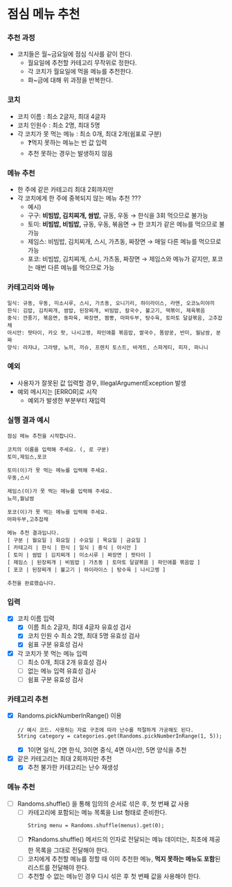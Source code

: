# 점심 메뉴 추천

### 추천 과정

- 코치들은 월~금요일에 점심 식사를 같이 한다.
    - 월요일에 추천할 카테고리 무작위로 정한다.
    - 각 코치가 월요일에 먹을 메뉴를 추천한다.
    - 화~금에 대해 위 과정을 반복한다.

### 코치

- 코치 이름 : 최소 2글자, 최대 4글자
- 코치 인원수 : 최소 2명, 최대 5명
- 각 코치가 못 먹는 메뉴 : 최소 0개, 최대 2개(쉼표로 구분)
    - ❓먹지 못하는 메뉴는 빈 값 입력
    - 추천 못하는 경우는 발생하지 않음

### 메뉴 추천

- 한 주에 같은 카테고리 최대 2회까지만
- 각 코치에게 한 주에 중복되지 않는 메뉴 추천 ???
    - 예시)
    - 구구: **비빔밥, 김치찌개, 쌈밥,** 규동, 우동 → 한식을 3회 먹으므로 불가능
    - 토미: **비빔밥, 비빔밥,** 규동, 우동, 볶음면 → 한 코치가 같은 메뉴를 먹으므로 불가능
    - 제임스: 비빔밥, 김치찌개, 스시, 가츠동, 짜장면 → 매일 다른 메뉴를 먹으므로 가능
    - 포코: 비빔밥, 김치찌개, 스시, 가츠동, 짜장면 → 제임스와 메뉴가 같지만, 포코는 매번 다른 메뉴를 먹으므로 가능

### 카테고리와 메뉴

```
일식: 규동, 우동, 미소시루, 스시, 가츠동, 오니기리, 하이라이스, 라멘, 오코노미야끼
한식: 김밥, 김치찌개, 쌈밥, 된장찌개, 비빔밥, 칼국수, 불고기, 떡볶이, 제육볶음
중식: 깐풍기, 볶음면, 동파육, 짜장면, 짬뽕, 마파두부, 탕수육, 토마토 달걀볶음, 고추잡채
아시안: 팟타이, 카오 팟, 나시고렝, 파인애플 볶음밥, 쌀국수, 똠얌꿍, 반미, 월남쌈, 분짜
양식: 라자냐, 그라탱, 뇨끼, 끼슈, 프렌치 토스트, 바게트, 스파게티, 피자, 파니니
```

### 예외

- 사용자가 잘못된 값 입력할 경우, IllegalArgumentException 발생
- 예외 메시지는 [ERROR]로 시작
    - 예외가 발생한 부분부터 재입력

### 실행 결과 예시

```
점심 메뉴 추천을 시작합니다.

코치의 이름을 입력해 주세요. (, 로 구분)
토미,제임스,포코

토미(이)가 못 먹는 메뉴를 입력해 주세요.
우동,스시

제임스(이)가 못 먹는 메뉴를 입력해 주세요.
뇨끼,월남쌈

포코(이)가 못 먹는 메뉴를 입력해 주세요.
마파두부,고추잡채

메뉴 추천 결과입니다.
[ 구분 | 월요일 | 화요일 | 수요일 | 목요일 | 금요일 ]
[ 카테고리 | 한식 | 한식 | 일식 | 중식 | 아시안 ]
[ 토미 | 쌈밥 | 김치찌개 | 미소시루 | 짜장면 | 팟타이 ]
[ 제임스 | 된장찌개 | 비빔밥 | 가츠동 | 토마토 달걀볶음 | 파인애플 볶음밥 ]
[ 포코 | 된장찌개 | 불고기 | 하이라이스 | 탕수육 | 나시고렝 ]

추천을 완료했습니다.
```

### 입력

- [x] 코치 이름 입력
    - [x] 이름 최소 2글자, 최대 4글자 유효성 검사
    - [x] 코치 인원 수 최소 2명, 최대 5명 유효성 검사
    - [x] 쉼표 구분 유효성 검사
- [x] 각 코치가 못 먹는 메뉴 입력
    - [ ] 최소 0개, 최대 2개 유효성 검사
    - [ ] 없는 메뉴 입력 유효성 검사
    - [ ] 쉼표 구분 유효성 검사

### 카테고리 추천

- [x] Randoms.pickNumberInRange() 이용
    ```
    // 예시 코드. 사용하는 자료 구조에 따라 난수를 적절하게 가공해도 된다.
    String category = categories.get(Randoms.pickNumberInRange(1, 5));
    ```
    - [x] 1이면 일식, 2면 한식, 3이면 중식, 4면 아시안, 5면 양식을 추천
- [x] 같은 카테고리는 최대 2회까지만 추천
  - [x] 추천 불가한 카테고리는 난수 재생성

### 메뉴 추천

- [ ] Randoms.shuffle() 을 통해 임의의 순서로 섞은 후, 첫 번째 값 사용
    - [ ] 카테고리에 포함되는 메뉴 목록을 List<String> 형태로 준비한다.
      ```
      String menu = Randoms.shuffle(menus).get(0);
      ```
    - [ ] ❓Randoms.shuffle() 메서드의 인자로 전달되는 메뉴 데이터는, 최초에 제공한 목록을 그대로 전달해야 한다.
    - [ ] 코치에게 추천할 메뉴를 정할 때 이미 추천한 메뉴, **먹지 못하는 메뉴도 포함**된 리스트를 전달해야 한다.
    - [ ] 추천할 수 없는 메뉴인 경우 다시 섞은 후 첫 번째 값을 사용해야 한다.